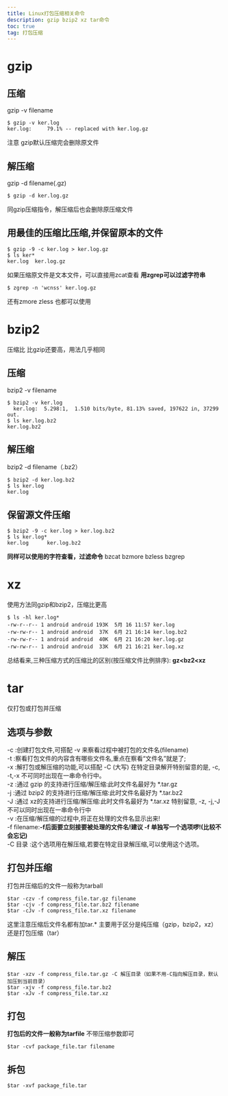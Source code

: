 ```yaml
---
title: Linux打包压缩相关命令
description: gzip bzip2 xz tar命令
toc: true
tag: 打包压缩
---
```

# gzip
## 压缩
gzip -v filename
```
$ gzip -v ker.log
ker.log:     79.1% -- replaced with ker.log.gz
```

注意 gzip默认压缩完会删除原文件

## 解压缩
gzip -d filename(.gz)
```
$ gzip -d ker.log.gz
```

同gzip压缩指令，解压缩后也会删除原压缩文件

## 用最佳的压缩比压缩,并保留原本的文件
```
$ gzip -9 -c ker.log > ker.log.gz
$ ls ker*
ker.log  ker.log.gz
```

如果压缩原文件是文本文件，可以直接用zcat查看
**用zgrep可以过滤字符串**
```
$ zgrep -n 'wcnss' ker.log.gz
```
还有zmore zless 也都可以使用

# bzip2
压缩比 比gzip还要高，用法几乎相同
## 压缩
bzip2 -v filename
```
$ bzip2 -v ker.log
  ker.log:  5.298:1,  1.510 bits/byte, 81.13% saved, 197622 in, 37299 out.
$ ls ker.log.bz2
ker.log.bz2
```

## 解压缩
bzip2 -d filename（.bz2）
```
$ bzip2 -d ker.log.bz2
$ ls ker.log
ker.log
```

## 保留源文件压缩
```
$ bzip2 -9 -c ker.log > ker.log.bz2
$ ls ker.log*
ker.log      ker.log.bz2  
```

**同样可以使用的字符查看，过滤命令**
bzcat  bzmore  bzless  bzgrep

# xz
使用方法同gzip和bzip2，压缩比更高
```
$ ls -hl ker.log*
-rw-r--r-- 1 android android 193K  5月 16 11:57 ker.log
-rw-rw-r-- 1 android android  37K  6月 21 16:14 ker.log.bz2
-rw-rw-r-- 1 android android  40K  6月 21 16:20 ker.log.gz
-rw-rw-r-- 1 android android  33K  6月 21 16:21 ker.log.xz
```
总结看来,三种压缩方式的压缩比的区别(按压缩文件比例排序): **gz<bz2<xz**
# tar
仅打包或打包并压缩
## 选项与参数
-c :创建打包文件,可搭配 -v 来察看过程中被打包的文件名(filename)  
-t :察看打包文件的内容含有哪些文件名,重点在察看“文件名”就是了;  
-x :解打包或解压缩的功能,可以搭配 -C (大写) 在特定目录解开特别留意的是, -c, -t,-x 不可同时出现在一串命令行中。  
-z :通过 gzip 的支持进行压缩/解压缩:此时文件名最好为 \*.tar.gz  
-j :通过 bzip2 的支持进行压缩/解压缩:此时文件名最好为 \*.tar.bz2  
-J :通过 xz的支持进行压缩/解压缩:此时文件名最好为 \*.tar.xz    特别留意, -z, -j,-J 不可以同时出现在一串命令行中  
-v :在压缩/解压缩的过程中,将正在处理的文件名显示出来!  
-f filename:**-f后面要立刻接要被处理的文件名!建议 -f 单独写一个选项啰!(比较不会忘记)**  
-C 目录 :这个选项用在解压缩,若要在特定目录解压缩,可以使用这个选项。  

## 打包并压缩
打包并压缩后的文件一般称为tarball  
```
$tar -czv -f compress_file.tar.gz filename
$tar -cjv -f compress_file.tar.bz2 filename
$tar -cJv -f compress_file.tar.xz filename
```
这里注意压缩后文件名都有加tar.* 主要用于区分是纯压缩（gzip，bzip2，xz）还是打包压缩（tar）

## 解压
```
$tar -xzv -f compress_file.tar.gz -C 解压目录（如果不用-C指向解压目录，默认加压到当前目录）
$tar -xjv -f compress_file.tar.bz2
$tar -xJv -f compress_file.tar.xz
```

## 打包
**打包后的文件一般称为tarfile**
不带压缩参数即可
```
$tar -cvf package_file.tar filename
```

## 拆包
```
$tar -xvf package_file.tar
```
